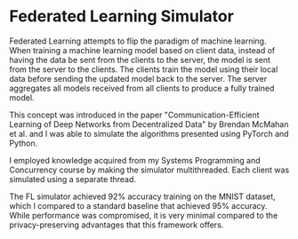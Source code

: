 # Federated Learning Simulator
Federated Learning attempts to flip the paradigm of machine learning. When training a machine learning model based on client data, instead of having the data be sent from the clients to the server, the model is sent from the server to the clients. The clients train the model using their local data before sending the updated model back to the server. The server aggregates all models received from all clients to produce a fully trained model.

This concept was introduced in the paper "Communication-Efficient Learning of Deep Networks from Decentralized Data" by Brendan McMahan et al. and I was able to simulate the algorithms presented using PyTorch and Python.

I employed knowledge acquired from my Systems Programming and Concurrency course by making the simulator multithreaded. Each client was simulated using a separate thread.

The FL simulator achieved 92% accuracy training on the MNIST dataset, which I compared to a standard baseline that achieved 95% accuracy. While performance was compromised, it is very minimal compared to the privacy-preserving advantages that this framework offers.
